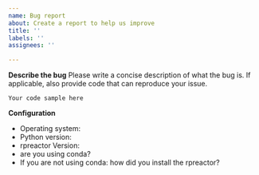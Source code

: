 ```yaml
---
name: Bug report
about: Create a report to help us improve
title: ''
labels: ''
assignees: ''

---
```


**Describe the bug**
Please write a concise description of what the bug is. If applicable, also provide code that can reproduce your issue.
```
Your code sample here
```

**Configuration**
- Operating system:
- Python version:
- rpreactor Version:
- are you using conda?
- If you are not using conda: how did you install the rpreactor?
